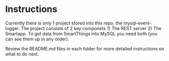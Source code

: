 # Instructions

Currently there is only 1 project stored into this repo, the mysql-event-logger. The project consists of 2 key componets 1) The REST server 2) The Smartapp. To get data from SmartThings into MySQL you need both (you can see them up in any order).

Review the README.md files in each folder for more detailed instructions on what to do next.
